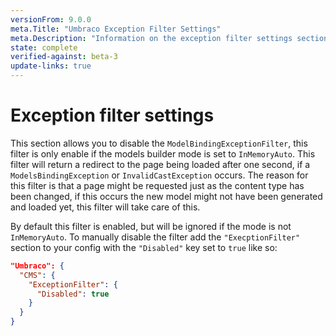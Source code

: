 ```yaml
---
versionFrom: 9.0.0
meta.Title: "Umbraco Exception Filter Settings"
meta.Description: "Information on the exception filter settings section"
state: complete
verified-against: beta-3
update-links: true
---
```


# Exception filter settings

This section allows you to disable the `ModelBindingExceptionFilter`, this filter is only enable if the models builder mode is set to `InMemoryAuto`. This filter will return a redirect to the page being loaded after one second, if a `ModelsBindingException` or `InvalidCastException` occurs. The reason for this filter is that a page might be requested just as the content type has been changed, if this occurs the new model might not have been generated and loaded yet, this filter will take care of this.

By default this filter is enabled, but will be ignored if the mode is not `InMemoryAuto`. To manually disable the filter add the `"ExecptionFilter"` section to your config with the `"Disabled"` key set to `true` like so:

```json
"Umbraco": {
  "CMS": {
    "ExceptionFilter": {
      "Disabled": true
    }
  }
}
```

